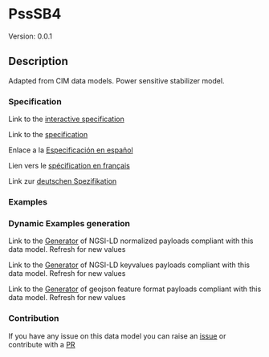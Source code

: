 # PssSB4
Version: 0.0.1

## Description 

Adapted from CIM data models. Power sensitive stabilizer model.
### Specification

Link to the [interactive specification](https://swagger.lab.fiware.org/?url=https://raw.githubusercontent.com/smart-data-models/dataModel.EnergyCIM/master/PssSB4/swagger.yaml)

Link to the [specification](https://github.com/smart-data-models/dataModel.EnergyCIM/blob/master/PssSB4/doc/spec.md)

Enlace a la [Especificación en español](https://github.com/smart-data-models/dataModel.EnergyCIM/blob/master/PssSB4/doc/spec_ES.md)

Lien vers le [spécification en français](https://github.com/smart-data-models/dataModel.EnergyCIM/blob/master/PssSB4/doc/spec_FR.md)

Link zur [deutschen Spezifikation](https://github.com/smart-data-models/dataModel.EnergyCIM/blob/master/PssSB4/doc/spec_DE.md)
### Examples
### Dynamic Examples generation

Link to the [Generator](https://smartdatamodels.org/extra/ngsi-ld_generator.php?schemaUrl=https://raw.githubusercontent.com/smart-data-models/dataModel.EnergyCIM/master/PssSB4/schema.json&email=info@smartdatamodels.org) of NGSI-LD normalized payloads compliant with this data model. Refresh for new values

Link to the [Generator](https://smartdatamodels.org/extra/ngsi-ld_generator_keyvalues.php?schemaUrl=https://raw.githubusercontent.com/smart-data-models/dataModel.EnergyCIM/master/PssSB4/schema.json&email=info@smartdatamodels.org) of NGSI-LD keyvalues payloads compliant with this data model. Refresh for new values

Link to the [Generator](https://smartdatamodels.org/extra/geojson_features_generator_v1.0.php?schemaUrl=https://raw.githubusercontent.com/smart-data-models/dataModel.EnergyCIM/master/PssSB4/schema.json&email=info@smartdatamodels.org) of geojson feature format payloads compliant with this data model. Refresh for new values
### Contribution

 If you have any issue on this data model you can raise an [issue](https://github.com/smart-data-models/dataModel.EnergyCIM/issues)  or contribute with a [PR](https://github.com/smart-data-models/dataModel.EnergyCIM/pulls)